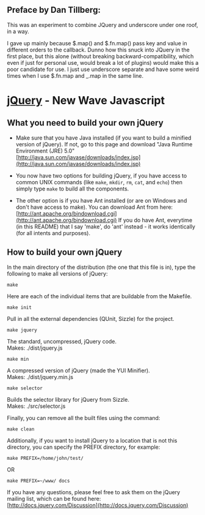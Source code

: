 Preface by Dan Tillberg:
-----------------------
This was an experiment to combine JQuery and underscore under one roof, in a way.

I gave up mainly because $.map() and $.fn.map() pass key and value in different orders to the callback.  Dunno how this snuck into JQuery in the first place, but this alone (without breaking backward-compatibility, which even if just for personal use, would break a lot of plugins) would make this a poor candidate for use.  I just use underscore separate and have some weird times when I use $.fn.map and _.map in the same line.





[jQuery](http://jquery.com/) - New Wave Javascript
================================

What you need to build your own jQuery
---------------------------------------
* Make sure that you have Java installed (if you want to build a minified version of jQuery).
If not, go to this page and download "Java Runtime Environment (JRE) 5.0"  
[http://java.sun.com/javase/downloads/index.jsp](http://java.sun.com/javase/downloads/index.jsp)

* You now have two options for building jQuery, if you have access to common UNIX commands (like `make`, `mkdir`, `rm`, `cat`, and `echo`) then simply type `make` to build all the components.

* The other option is if you have Ant installed (or are on Windows and don't have access to make). You can download Ant from here: [http://ant.apache.org/bindownload.cgi](http://ant.apache.org/bindownload.cgi)
If you do have Ant, everytime (in this README) that I say 'make', do 'ant' instead - it works identically (for all intents and purposes).

How to build your own jQuery
-----------------------------

In the main directory of the distribution (the one that this file is in), type
the following to make all versions of jQuery:

`make`

Here are each of the individual items that are buildable from the Makefile.

`make init`

Pull in all the external dependencies (QUnit, Sizzle) for the project.

`make jquery`

The standard, uncompressed, jQuery code.  
Makes: ./dist/jquery.js

`make min`

A compressed version of jQuery (made the YUI Minifier).  
Makes: ./dist/jquery.min.js

`make selector`

Builds the selector library for jQuery from Sizzle.  
Makes: ./src/selector.js

Finally, you can remove all the built files using the command:
  
`make clean`

Additionally, if you want to install jQuery to a location that is not this
directory, you can specify the PREFIX directory, for example:
  
`make PREFIX=/home/john/test/`

OR

`make PREFIX=~/www/ docs`

If you have any questions, please feel free to ask them on the jQuery
mailing list, which can be found here:  
[http://docs.jquery.com/Discussion](http://docs.jquery.com/Discussion)
